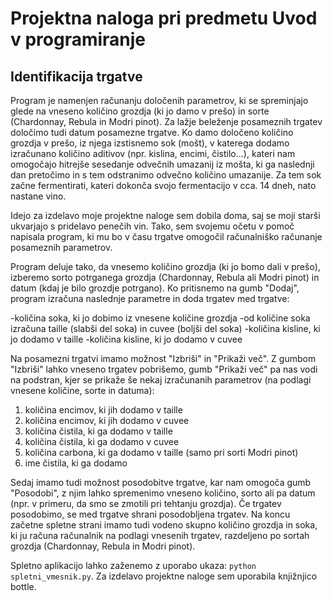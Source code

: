 # Projektna naloga pri predmetu Uvod v programiranje

## Identifikacija trgatve


Program je namenjen računanju določenih parametrov, ki se spreminjajo glede na vneseno količino grozdja (ki jo damo v prešo) in sorte (Chardonnay, Rebula in Modri pinot). Za lažje beleženje posameznih trgatev določimo tudi datum posamezne trgatve. Ko damo določeno količino grozdja v prešo, iz njega izstisnemo sok (mošt), v katerega dodamo izračunano količino aditivov (npr. kislina, encimi, čistilo...), kateri nam omogočajo hitrejše sesedanje odvečnih umazanij iz mošta, ki ga naslednji dan pretočimo in s tem odstranimo odvečno količino umazanije. Za tem sok začne fermentirati, kateri dokonča svojo fermentacijo v cca. 14 dneh, nato nastane vino. 

Idejo za izdelavo moje projektne naloge sem dobila doma, saj se moji starši ukvarjajo s pridelavo penečih vin. Tako, sem svojemu očetu v pomoč napisala program, ki mu bo v času trgatve omogočil računalniško računanje posameznih parametrov. 

Program deluje tako, da vnesemo količino grozdja (ki jo bomo dali v prešo), izberemo sorto potrganega grozdja (Chardonnay, Rebula ali Modri pinot) in datum (kdaj je bilo grozdje potrgano). Ko pritisnemo na gumb "Dodaj", program izračuna naslednje parametre in doda trgatev med trgatve:

-količina soka, ki jo dobimo iz vnesene količine grozdja
-od količine soka izračuna taille (slabši del soka) in cuvee (boljši del soka)
-količina kisline, ki jo dodamo v taille
-količina kisline, ki jo dodamo v cuvee

Na posamezni trgatvi imamo možnost "Izbriši" in "Prikaži več". Z gumbom "Izbriši" lahko vneseno trgatev pobrišemo, gumb "Prikaži več" pa nas vodi na podstran, kjer se prikaže še nekaj izračunanih parametrov (na podlagi vnesene količine, sorte in datuma):
1. količina encimov, ki jih dodamo v taille
2. količina encimov, ki jih dodamo v cuvee
3. količina čistila, ki ga dodamo v taille
4. količina čistila, ki ga dodamo v cuvee
5. količina carbona, ki ga dodamo v taille (samo pri sorti Modri pinot)
6. ime čistila, ki ga dodamo

Sedaj imamo tudi možnost posodobitve trgatve, kar nam omogoča gumb "Posodobi", z njim lahko spremenimo vneseno količino, sorto ali pa datum (npr. v primeru, da smo se zmotili pri tehtanju grozdja). Če trgatev posodobimo, se med trgatve shrani posodobljena trgatev. 
Na koncu začetne spletne strani imamo tudi vodeno skupno količino grozdja in soka, ki ju računa računalnik na podlagi vnesenih trgatev, razdeljeno po sortah grozdja (Chardonnay, Rebula in Modri pinot).

Spletno aplikacijo lahko zaženemo z uporabo ukaza: 
`python spletni_vmesnik.py`. 
Za izdelavo projektne naloge sem uporabila knjižnjico bottle. 








